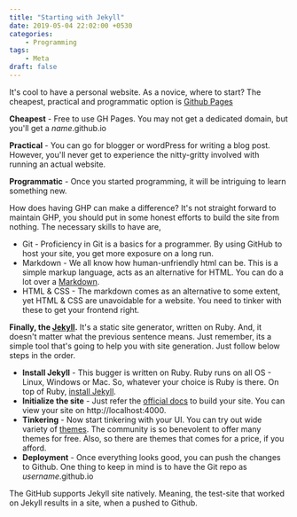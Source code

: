 ```yaml
---
title: "Starting with Jekyll"
date: 2019-05-04 22:02:00 +0530
categories:
    - Programming
tags:
    - Meta
draft: false
---
```


It's cool to have a personal website. As a novice, where to start? The cheapest, practical and programmatic option is [Github Pages](https://pages.github.com/)

**Cheapest** - Free to use GH Pages. You may not get a dedicated domain, but you'll get a *name*.github.io

**Practical** - You can go for blogger or wordPress for writing a blog post. However, you'll never get to experience the nitty-gritty involved with running an actual website.

**Programmatic** - Once you started programming, it will be intriguing to learn something new.

How does having GHP can make a difference?
It's not straight forward to maintain GHP, you should put in some honest efforts to build the site from nothing. The necessary skills to have are,
* Git - Proficiency in Git is a basics for a programmer. By using GitHub to host your site, you get more exposure on a long run.
* Markdown - We all know how human-unfriendly html can be. This is a simple markup language, acts as an alternative for HTML. You can do a lot over a [Markdown](https://daringfireball.net/projects/markdown/).
* HTML & CSS - The markdown comes as an alternative to some extent, yet HTML & CSS are unavoidable for a website. You need to tinker with these to get your frontend right.

**Finally, the [Jekyll](https://jekyllrb.com/).**
It's a static site generator, written on Ruby. And, it doesn't matter what the previous sentence means. Just remember, its a simple tool that's going to help you with site generation. Just follow below steps in the order.
*  **Install Jekyll** - This bugger is written on Ruby. Ruby runs on all OS - Linux, Windows or Mac. So, whatever your choice is Ruby is there. On top of Ruby, [install Jekyll](https://jekyllrb.com/docs/installation/).
* **Initialize the site** - Just refer the [official docs](https://jekyllrb.com/docs/installation/) to build your site. You can view your site on http://localhost:4000.
* **Tinkering** - Now start tinkering with your UI. You can try out wide variety of [themes](https://jekyllrb.com/docs/themes/). The community is so benevolent to offer many themes for free. Also, so there are themes that comes for a price, if you afford.
* **Deployment** - Once everything looks good, you can push the changes to Github. One thing to keep in mind is to have the Git repo as *username*.github.io

The GitHub supports Jekyll site natively. Meaning, the test-site that worked on Jekyll results in a site, when a pushed to Github.
